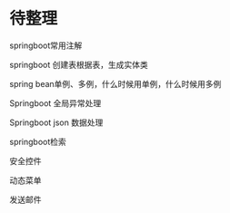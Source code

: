 # 待整理

springboot常用注解

springboot 创建表根据表，生成实体类

spring bean单例、多例，什么时候用单例，什么时候用多例

Springboot 全局异常处理

Springboot json 数据处理

springboot检索

安全控件

动态菜单

发送邮件







